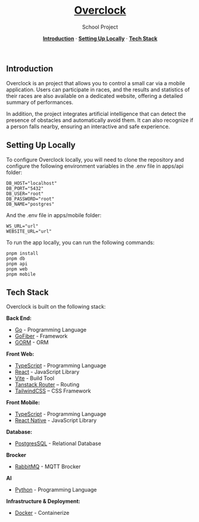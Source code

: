<h1 align="center"><a href="https://overclock.clementpnn.com/">Overclock</a></h1>
<p align="center">
  School Project
</p>

<p align="center">
  <a href="#introduction"><strong>Introduction</strong></a> ·
  <a href="#setting-up-locally"><strong>Setting Up Locally</strong></a> ·
  <a href="#tech-stack"><strong>Tech Stack</strong></a>
</p>
<br/>

## Introduction

Overclock is an project that allows you to control a small car via a mobile application. Users can participate in races, and the results and statistics of their races are also available on a dedicated website, offering a detailed summary of performances.

In addition, the project integrates artificial intelligence that can detect the presence of obstacles and automatically avoid them. It can also recognize if a person falls nearby, ensuring an interactive and safe experience.

## Setting Up Locally

To configure Overclock locally, you will need to clone the repository and configure the following environment variables in the .env file in apps/api folder:

```
DB_HOST="localhost"
DB_PORT="5432"
DB_USER="root"
DB_PASSWORD="root"
DB_NAME="postgres"
```

And the .env file in apps/mobile folder:

```
WS_URL="url"
WEBSITE_URL="url"
```

To run the app locally, you can run the following commands:

```
pnpm install
pnpm db
pnpm api
pnpm web
pnpm mobile
```

## Tech Stack

Overclock is built on the following stack:

**Back End:**

- [Go](https://go.dev/) - Programming Language
- [GoFiber](https://gofiber.io/) - Framework
- [GORM](https://gorm.io/) - ORM

**Front Web:**

- [TypeScript](https://www.typescriptlang.org/) - Programming Language
- [React](https://fr.react.dev/) - JavaScript Library
- [Vite](https://vitejs.dev/) - Build Tool
- [Tanstack Router](https://tanstack.com/router/v1) – Routing
- [TailwindCSS](https://tailwindcss.com/) – CSS Framework

**Front Mobile:**

- [TypeScript](https://www.typescriptlang.org/) - Programming Language
- [React Native](https://reactnative.dev/) - JavaScript Library

**Database:**

- [PostgresSQL](https://www.postgresql.org/) - Relational Database

**Brocker**

- [RabbitMQ](https://www.rabbitmq.com/) - MQTT Brocker

**AI**

- [Python](https://www.python.org/) - Programming Language

**Infrastructure & Deployment:**

- [Docker](https://www.docker.com/) - Containerize